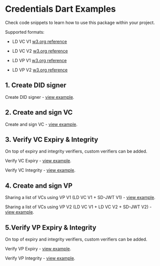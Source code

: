 # Credentials Dart Examples

Check code snippets to learn how to use this package within your project.

Supported formats:

- LD VC V1 [w3.org reference](https://www.w3.org/TR/vc-data-model-1.0/)
- LD VC V2 [w3.org reference](https://www.w3.org/TR/vc-data-model-2.0/)

- LD VP V1 [w3.org reference](https://www.w3.org/TR/vc-data-model-1.0/#presentations-0)
- LD VP V2 [w3.org reference](https://www.w3.org/TR/vc-data-model-2.0/#verifiable-presentations)

## 1. Create DID signer

Create DID signer  - [view example](https://github.com/affinidi/affinidi-ssi-dart/tree/main/doc/credentials/code_snippets/did_signer.dart).

## 2. Create and sign VC

Create and sign VC  - [view example](https://github.com/affinidi/affinidi-ssi-dart/tree/main/doc/credentials/code_snippets/vc_issuance.dart).

## 3. Verify VC Expiry & Integrity

 On top of expiry and integrity verifiers, custom verifiers can be added.

Verify VC Expiry  - [view example](https://github.com/affinidi/affinidi-ssi-dart/tree/main/doc/credentials/code_snippets/vc_expiry_verification.dart).

Verify VC Integrity  - [view example](https://github.com/affinidi/affinidi-ssi-dart/tree/main/doc/credentials/code_snippets/vc_integrity_verification.dart).

## 4. Create and sign VP

Sharing a list of VCs using VP V1 (LD VC V1 + SD-JWT V1) - [view example](https://github.com/affinidi/affinidi-ssi-dart/tree/main/doc/credentials/code_snippets/vp_v1_issuance.dart).

Sharing a list of VCs using VP V2 (LD VC V1 + LD VC V2 + SD-JWT V2) - [view example](https://github.com/affinidi/affinidi-ssi-dart/tree/main/doc/credentials/code_snippets/vp_v2_issuance.dart).

## 5.Verify VP Expiry & Integrity

 On top of expiry and integrity verifiers, custom verifiers can be added.

Verify VP Expiry  - [view example](https://github.com/affinidi/affinidi-ssi-dart/tree/main/doc/credentials/code_snippets/vp_expiry_verification.dart).

Verify VP Integrity  - [view example](https://github.com/affinidi/affinidi-ssi-dart/tree/main/doc/credentials/code_snippets/vp_integrity_verification.dart).
